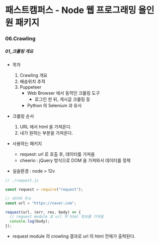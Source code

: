 # 패스트캠퍼스 - Node 웹 프로그래밍 올인원 패키지

### 06.Crawling

##### 01_크롤링 개요

* 목차
  1. Crawling 개요
  2. 배송위치 추적
  3. Puppeteer
     * Web Browser 에서 동적인 크롤링 도구
       * 로그인 한 뒤, 게시글 크롤링 등
     * Python 의 Selenium 과 유사



* 크롤링 순서
  1. URL 에서 html 을 가져온다.
  2. 내가 원하는 부분을 가져온다.



* 사용하는 패키지
  * request: url 로 호출 후, 데이터를 가져옴
  * cheerio : jQuery 방식으로 DOM 을 가져와서 데이터를 정제





* 실슬환경 : node > 12v



```javascript
// ./request.js

const request = require("request");

// 네이버 주소
const url = "https://naver.com";

request(url, (err, res, body) => {
  // request module 로 url 의 html 정보를 가져옴
  console.log(body);
});
```

* request module 의 crowling 결과로 url 의 html 전체가 출력된다.